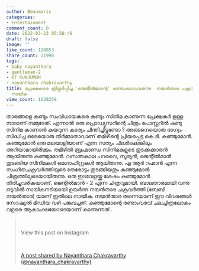 ```yaml
---
author: Beaumaris
categories:
- Entertainment
comment_count: 0
date: 2022-03-23 05:58:49
draft: false
image: ''
like_count: 120853
share_count: 11998
tags:
- baby nayanthara
- gentleman-2
- KT KUNJUMON
- nayanthara chakravarthy
title: പ്രേക്ഷകരെ ത്രില്ലടിപ്പിച്ച 'ജെന്റിൽമാന്റെ' രണ്ടാംഭാഗംവരുന്നു  നയൻ‌താര ചക്രവർത്തി
  നായിക
view_count: 1628259
---
```


താരങ്ങളെ കണ്ടും സംവിധായകരെ കണ്ടും സിനിമ കാണുന്ന പ്രേക്ഷകർ ഉള്ള നാടാണ് നമ്മുടേത്. എന്നാൽ ഒരു പ്രൊഡ്യൂസറിന്റെ ചിത്രം പോസ്റ്ററിൽ കണ്ടു സിനിമ കാണാൻ കയറുന്ന കാര്യം ചിന്തിച്ചിട്ടുണ്ടോ ? അങ്ങനെയൊരു ഭാഗ്യം സിദ്ധിച്ച ഒരേയൊരു നിർമ്മാതാവാണ് തമിഴിന്റെ പ്രിയപ്പെട്ട കെ.ടി. കുഞ്ഞുമോൻ. കുഞ്ഞുമോൻ ഒരു മലയാളിയാണ് എന്ന സത്യം ചിലർക്കെങ്കിലും അറിയാമായിരിക്കും. തമിഴിൽ ബ്രഹ്മാണ്ഡ സിനിമകളുടെ തുടക്കക്കാരൻ ആയിരുന്നു കുഞ്ഞുമോൻ. വസന്തകാല പറവൈ, സൂര്യൻ, ജെന്റിൽമാൻ തുടങ്ങിയ സിനിമകൾ മെഗാഹിറ്റുകൾ ആയിരുന്നു. എ ആർ റഹ്മാൻ എന്ന സംഗീതചക്രവർത്തിയുടെ തേരോട്ടം തുടങ്ങിയതും കുഞ്ഞുമോൻ ചിത്രത്തിലൂടെയായിരുന്നു. ഒരു ഇടവേളയ്ക്കു ശേഷം കുഞ്ഞുമോൻ തിരിച്ചുവരികയാണ്. ജെന്റിൽമാൻ - 2 എന്ന ചിത്രവുമായി. ബാലതാരമായി വന്നു ഒടുവിൽ നായികനടിയായി ഉയർന്ന നയൻ‌താര ചക്രവർത്തി (ബേബി നയൻ‌താര) യാണ് ഇതിലെ നായിക. നയൻ‌താര തന്നെയാണ് ഈ വിവരങ്ങൾ സോഷ്യൽ മീഡിയ വഴി പങ്കുവച്ചത്. കുഞ്ഞുമോന്റെ രണ്ടാംവരവ് ചലച്ചിത്രലോകം വളരെ ആകാംക്ഷയോടെയാണ് കാണുന്നത് . 

> &nbsp; 
> 
> View this post on Instagram
> 
> &nbsp; 
> 
> [A post shared by Nayanthara Chakravarthy (@nayanthara_chakravarthy)](https://www.instagram.com/p/CbbqHVAvEgS/?utm_source=ig_embed&utm_campaign=loading)